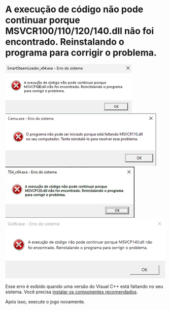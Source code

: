 # A execução de código não pode continuar porque MSVCR100/110/120/140.dll não foi encontrado. Reinstalando o programa para corrigir o problema.

![MSVCR100.dll](assets/errors/msvcr100.dll.png)
![MSVCR110.dll](assets/errors/msvcr110.dll.png)
![MSVCR120.dll](assets/errors/msvcr120.dll.png)
![MSVCR140.dll](assets/errors/msvcr140.dll.png)

Esse erro é exibido quando uma versão do Visual C++ está faltando no seu sistema. Você precisa [instalar os componentes recomendados](common-redistributables.md).

Após isso, execute o jogo novamente.